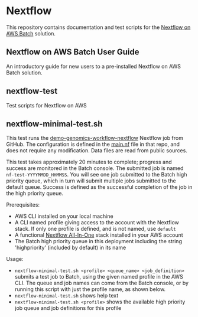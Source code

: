 # Nextflow

This repository contains documentation and test scripts for the [Nextflow on AWS Batch](https://docs.opendata.aws/genomics-workflows/orchestration/nextflow/nextflow-overview/) solution.

## Nextflow on AWS Batch User Guide

An introductory guide for new users to a pre-installed Nextflow on AWS Batch solution.

## nextflow-test
Test scripts for Nextflow on AWS

## nextflow-minimal-test.sh

This test runs the [demo-genomics-workflow-nextflow](https://github.com/wleepang/demo-genomics-workflow-nextflow) Nextflow job from GitHub.  The configuration is defined in the [main.nf](https://github.com/wleepang/demo-genomics-workflow-nextflow/blob/master/main.nf) file in that repo, and does not require any modification.  Data files are read from public sources.  

This test takes approximately 20 minutes to complete; progress and success are monitored in the Batch console.  The submitted job is named `nf-test-YYYYMMDD_HHMMSS`.  You will see one job submitted to the Batch high priority queue, which in turn will submit multiple jobs submitted to the default queue.  Success is defined as the successful completion of the job in the high priority queue.

Prerequisites:
* AWS CLI installed on your local machine
* A CLI named profile giving access to the account with the Nextflow stack.  If only one profile is defined, and is not named, use `default`
* A functional [Nextflow All-In-One](https://github.com/aws-samples/aws-genomics-workflows/blob/master/src/templates/nextflow/nextflow-aio.template.yaml) stack installed in your AWS account
* The Batch high priority queue in this deployment including the string 'highpriority' (included by default) in its name

Usage:
* `nextflow-minimal-test.sh <profile> <queue_name> <job_definition>` submits a test job to Batch, using the given named profile in the AWS CLI.  The queue and job names can come from the Batch console, or by running this script with just the profile name, as shown below.
* `nextflow-minimal-test.sh` shows help text
* `nextflow-minimal-test.sh <profile>` shows the available high priority job queue and job definitions for this profile